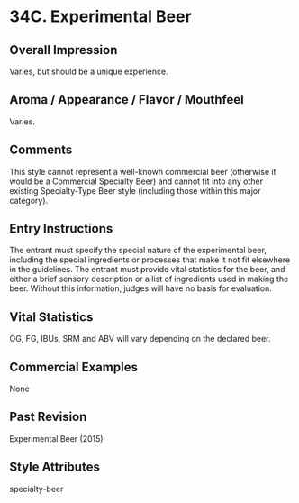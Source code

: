 # 34C. Experimental Beer

## Overall Impression

Varies, but should be a unique experience.

## Aroma / Appearance / Flavor / Mouthfeel

Varies.

## Comments

This style cannot represent a well-known commercial beer (otherwise it would be a Commercial Specialty Beer) and cannot fit into any other existing Specialty-Type Beer style (including those within this major category).

## Entry Instructions

The entrant must specify the special nature of the experimental beer, including the special ingredients or processes that make it not fit elsewhere in the guidelines. The entrant must provide vital statistics for the beer, and either a brief sensory description or a list of ingredients used in making the beer. Without this information, judges will have no basis for evaluation.

## Vital Statistics

OG, FG, IBUs, SRM and ABV will vary depending on the declared beer.

## Commercial Examples

None

## Past Revision

Experimental Beer (2015)

## Style Attributes

specialty-beer